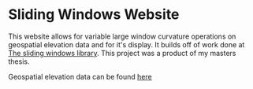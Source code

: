 # Sliding Windows Website

This website allows for variable large window curvature operations on geospatial elevation data and for it's display. It builds off of work done at [The sliding windows library](https://github.com/amdenton/SlidingWindows). This project was a product of my masters thesis.

Geospatial elevation data can be found [here](https://lidar.dwr.nd.gov/)
